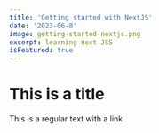 ```yaml
---
title: 'Getting started with NextJS'
date: '2023-06-8'
image: getting-started-nextjs.png
excerpt: learning next JSS
isFeatured: true
---
```


# This is a title

This is a regular text with a link